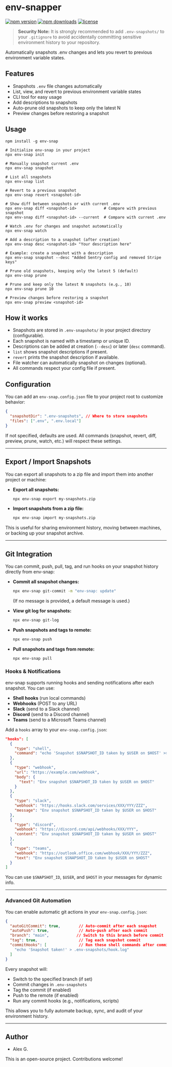 # env-snapper

[![npm version](https://img.shields.io/npm/v/env-snapper.svg)](https://www.npmjs.com/package/env-snapper)
[![npm downloads](https://img.shields.io/npm/dm/env-snapper.svg)](https://www.npmjs.com/package/env-snapper)
[![license](https://img.shields.io/npm/l/env-snapper.svg)](https://github.com/madajoe6969/env-snapper/blob/main/LICENSE)


> **Security Note:**
> It is strongly recommended to add `.env-snapshots/` to your `.gitignore` to avoid accidentally committing sensitive environment history to your repository.

Automatically snapshots .env changes and lets you revert to previous environment variable states.

## Features
- Snapshots `.env` file changes automatically
- List, view, and revert to previous environment variable states
- CLI tool for easy usage
- Add descriptions to snapshots
- Auto-prune old snapshots to keep only the latest N
- Preview changes before restoring a snapshot

## Usage
```
npm install -g env-snap

# Initialize env-snap in your project
npx env-snap init

# Manually snapshot current .env
npx env-snap snapshot

# List all snapshots
npx env-snap list

# Revert to a previous snapshot
npx env-snap revert <snapshot-id>

# Show diff between snapshots or with current .env
npx env-snap diff <snapshot-id>            # Compare with previous snapshot
npx env-snap diff <snapshot-id> --current  # Compare with current .env

# Watch .env for changes and snapshot automatically
npx env-snap watch

# Add a description to a snapshot (after creation)
npx env-snap desc <snapshot-id> "Your description here"

# Example: create a snapshot with a description
npx env-snap snapshot --desc "Added Sentry config and removed Stripe keys"

# Prune old snapshots, keeping only the latest 5 (default)
npx env-snap prune

# Prune and keep only the latest N snapshots (e.g., 10)
npx env-snap prune 10

# Preview changes before restoring a snapshot
npx env-snap preview <snapshot-id>
```

## How it works
- Snapshots are stored in `.env-snapshots/` in your project directory (configurable).
- Each snapshot is named with a timestamp or unique ID.
- Descriptions can be added at creation (`--desc`) or later (`desc` command).
- `list` shows snapshot descriptions if present.
- `revert` prints the snapshot description if available.
- File watcher can automatically snapshot on changes (optional).
- All commands respect your config file if present.

## Configuration

You can add an `env-snap.config.json` file to your project root to customize behavior:

```json
{
  "snapshotDir": ".env-snapshots", // Where to store snapshots
  "files": [".env", ".env.local"]
}
```

If not specified, defaults are used. All commands (snapshot, revert, diff, preview, prune, watch, etc.) will respect these settings.

---

## Export / Import Snapshots

You can export all snapshots to a zip file and import them into another project or machine:

- **Export all snapshots:**
  ```sh
  npx env-snap export my-snapshots.zip
  ```
- **Import snapshots from a zip file:**
  ```sh
  npx env-snap import my-snapshots.zip
  ```

This is useful for sharing environment history, moving between machines, or backing up your snapshot archive.

---

## Git Integration

You can commit, push, pull, tag, and run hooks on your snapshot history directly from env-snap:

- **Commit all snapshot changes:**
  ```sh
  npx env-snap git-commit -m "env-snap: update"
  ```
  (If no message is provided, a default message is used.)

- **View git log for snapshots:**
  ```sh
  npx env-snap git-log
  ```

- **Push snapshots and tags to remote:**
  ```sh
  npx env-snap push
  ```

- **Pull snapshots and tags from remote:**
  ```sh
  npx env-snap pull
  ```

### Hooks & Notifications

env-snap supports running hooks and sending notifications after each snapshot. You can use:
- **Shell hooks** (run local commands)
- **Webhooks** (POST to any URL)
- **Slack** (send to a Slack channel)
- **Discord** (send to a Discord channel)
- **Teams** (send to a Microsoft Teams channel)

Add a `hooks` array to your `env-snap.config.json`:

```json
"hooks": [
  {
    "type": "shell",
    "command": "echo 'Snapshot $SNAPSHOT_ID taken by $USER on $HOST' >> .env-snapshots/hook.log"
  },
  {
    "type": "webhook",
    "url": "https://example.com/webhook",
    "body": {
      "text": "Env snapshot $SNAPSHOT_ID taken by $USER on $HOST"
    }
  },
  {
    "type": "slack",
    "webhook": "https://hooks.slack.com/services/XXX/YYY/ZZZ",
    "message": "Env snapshot $SNAPSHOT_ID taken by $USER on $HOST"
  },
  {
    "type": "discord",
    "webhook": "https://discord.com/api/webhooks/XXX/YYY",
    "content": "Env snapshot $SNAPSHOT_ID taken by $USER on $HOST"
  },
  {
    "type": "teams",
    "webhook": "https://outlook.office.com/webhook/XXX/YYY/ZZZ",
    "text": "Env snapshot $SNAPSHOT_ID taken by $USER on $HOST"
  }
]
```

You can use `$SNAPSHOT_ID`, `$USER`, and `$HOST` in your messages for dynamic info.

---

### Advanced Git Automation

You can enable automatic git actions in your `env-snap.config.json`:

```json
{
  "autoGitCommit": true,        // Auto-commit after each snapshot
  "autoPush": true,             // Auto-push after each commit
  "branch": "main",            // Switch to this branch before commit
  "tag": true,                  // Tag each snapshot commit
  "commitHooks": [              // Run these shell commands after commit/push
    "echo 'Snapshot taken!' > .env-snapshots/hook.log"
  ]
}
```

Every snapshot will:
- Switch to the specified branch (if set)
- Commit changes in `.env-snapshots`
- Tag the commit (if enabled)
- Push to the remote (if enabled)
- Run any commit hooks (e.g., notifications, scripts)

This allows you to fully automate backup, sync, and audit of your environment history.

---

## Author

- Alex G. 

This is an open-source project. Contributions welcome!
